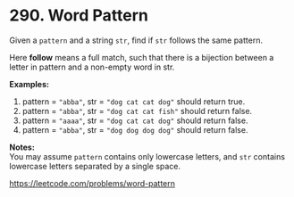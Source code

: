 # 290. Word Pattern
Given a ```pattern``` and a string ```str```, find if ```str``` follows the same pattern.

Here **follow** means a full match, such that there is a bijection between a letter in pattern and a non-empty word in str.

**Examples:**  
1. pattern = ```"abba"```, str = ```"dog cat cat dog"``` should return true.
2. pattern = ```"abba"```, str = ```"dog cat cat fish"``` should return false.
3. pattern = ```"aaaa"```, str = ```"dog cat cat dog"``` should return false.
4. pattern = ```"abba"```, str = ```"dog dog dog dog"``` should return false.

**Notes:**  
You may assume ```pattern``` contains only lowercase letters, and ```str``` contains lowercase letters separated by a single space.

https://leetcode.com/problems/word-pattern